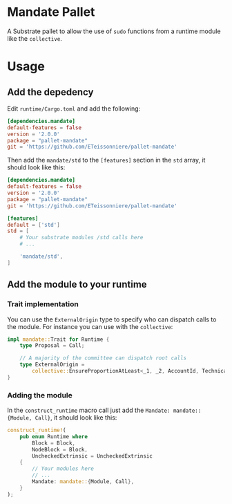 # Mandate Pallet

A Substrate pallet to allow the use of `sudo` functions from a runtime module like the `collective`.


# Usage

## Add the depedency

Edit `runtime/Cargo.toml` and add the following:
```toml
[dependencies.mandate]
default-features = false
version = '2.0.0'
package = "pallet-mandate"
git = 'https://github.com/ETeissonniere/pallet-mandate'
```

Then add the `mandate/std` to the `[features]` section in the `std` array, it should
look like this:
```toml
[dependencies.mandate]
default-features = false
version = '2.0.0'
package = "pallet-mandate"
git = 'https://github.com/ETeissonniere/pallet-mandate'

[features]
default = ['std']
std = [
    # Your substrate modules /std calls here
    # ...

    'mandate/std',
]
```


## Add the module to your runtime

### Trait implementation

You can use the `ExternalOrigin` type to specify who can dispatch calls to the module.
For instance you can use with the `collective`:
```rust
impl mandate::Trait for Runtime {
    type Proposal = Call;

    // A majority of the committee can dispatch root calls
    type ExternalOrigin =
        collective::EnsureProportionAtLeast<_1, _2, AccountId, TechnicalCollective>;
}
```


### Adding the module

In the `construct_runtime` macro call just add the `Mandate: mandate::{Module, Call}`, it should
look like this:
```rust
construct_runtime!(
    pub enum Runtime where
        Block = Block,
        NodeBlock = Block,
        UncheckedExtrinsic = UncheckedExtrinsic
    {
    	// Your modules here
    	// ...
        Mandate: mandate::{Module, Call},
    }
);
```
